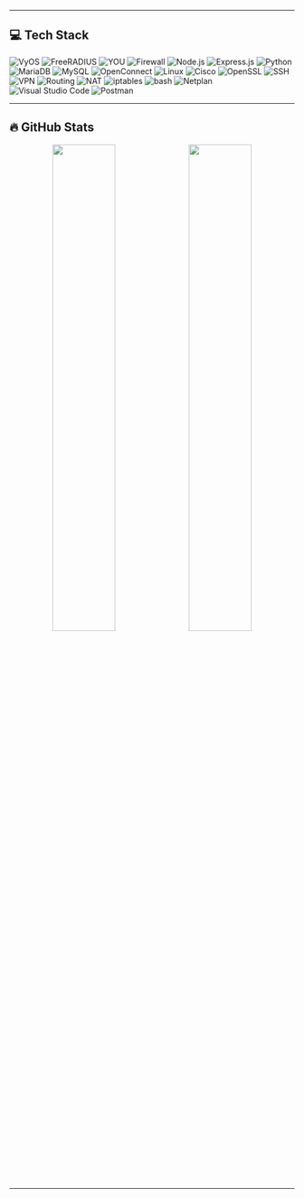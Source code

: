 
---
## 💻 Tech Stack

![VyOS](https://img.shields.io/badge/VyOS-000000.svg?style=for-the-badge&logo=vyos&logoColor=orange)
![FreeRADIUS](https://img.shields.io/badge/FreeRADIUS-cc0000.svg?style=for-the-badge&logo=linux&logoColor=white)
![YOU](https://img.shields.io/badge/YOU-_-black?style=for-the-badge&labelColor=orange)
![Firewall](https://img.shields.io/badge/Firewall-Active-blue?style=for-the-badge&logo=lock&logoColor=white)
![Node.js](https://img.shields.io/badge/Node.js-339933?style=for-the-badge&logo=nodedotjs&logoColor=white)
![Express.js](https://img.shields.io/badge/Express.js-000000?style=for-the-badge&logo=express&logoColor=white)
![Python](https://img.shields.io/badge/Python-3776AB.svg?style=for-the-badge&logo=python&logoColor=white)
![MariaDB](https://img.shields.io/badge/MariaDB-003545?style=for-the-badge&logo=mariadb&logoColor=white)
![MySQL](https://img.shields.io/badge/MySQL-4479A1.svg?style=for-the-badge&logo=mysql&logoColor=white)
![OpenConnect](https://img.shields.io/badge/OpenConnect-005b82?style=for-the-badge&logo=linux&logoColor=white)
![Linux](https://img.shields.io/badge/Linux-FCC624?style=for-the-badge&logo=linux&logoColor=black)
![Cisco](https://img.shields.io/badge/Cisco-1BA0D7?style=for-the-badge&logo=cisco&logoColor=white)
![OpenSSL](https://img.shields.io/badge/OpenSSL-721412?style=for-the-badge&logo=openssl&logoColor=white)
![SSH](https://img.shields.io/badge/SSH-000000?style=for-the-badge&logo=gnu-bash&logoColor=white)
![VPN](https://img.shields.io/badge/VPN-0077C5?style=for-the-badge&logo=protonvpn&logoColor=white)
![Routing](https://img.shields.io/badge/Routing-4A90E2?style=for-the-badge&logo=networkx&logoColor=white)
![NAT](https://img.shields.io/badge/NAT-0077C5?style=for-the-badge&logo=networkx&logoColor=white)
![iptables](https://img.shields.io/badge/iptables-cc0000?style=for-the-badge&logo=gnu-bash&logoColor=white)
![bash](https://img.shields.io/badge/Bash-121011.svg?style=for-the-badge&logo=gnu-bash&logoColor=white)
![Netplan](https://img.shields.io/badge/Netplan-2C2C2C.svg?style=for-the-badge&logo=ubuntu&logoColor=orange)
![Visual Studio Code](https://img.shields.io/badge/VSCode-007ACC.svg?style=for-the-badge&logo=visual-studio-code&logoColor=white)
![Postman](https://img.shields.io/badge/Postman-FF6C37.svg?style=for-the-badge&logo=postman&logoColor=white)


---


## 🔥 GitHub Stats

<p align="center">
  <img width="47%" src="https://github-readme-stats.vercel.app/api?username=Bsamohamed&show_icons=true&theme=tokyonight" />
  <img width="47%" src="https://github-readme-stats.vercel.app/api/top-langs/?username=Bsamohamed&layout=compact&theme=tokyonight" />
</p>


---
